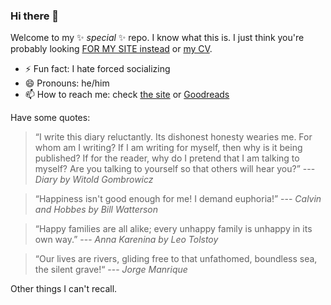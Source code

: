 ### Hi there 👋

Welcome to my ✨ _special_ ✨ repo.
I know what this is. I just think you're probably looking [FOR MY SITE instead](https://rgoswami.me) or [my CV](https://github.com/HaoZeke/CV/blob/master/RG_Latest-cv.pdf).

- ⚡ Fun fact: I hate forced socializing
- 😄 Pronouns: he/him
- 📫 How to reach me: check [the site](https://rgoswami.me) or [Goodreads](https://www.goodreads.com/user/show/33462912-rohit-goswami)

Have some quotes:

> “I write this diary reluctantly. Its dishonest honesty wearies me. For whom am I writing? If I am writing for myself, then why is it being published? If for the reader, why do I pretend that I am talking to myself? Are you talking to yourself so that others will hear you?” --- _Diary by Witold Gombrowicz_

> “Happiness isn't good enough for me! I demand euphoria!” --- _Calvin and Hobbes by Bill Watterson_

> “Happy families are all alike; every
>unhappy family is unhappy in its own
>way.” --- _Anna Karenina by Leo Tolstoy_

> “Our lives are rivers, gliding free to
> that unfathomed, boundless sea, the
> silent grave!“ --- _Jorge Manrique_

Other things I can't recall.

<!--
**HaoZeke/HaoZeke** is a ✨ _special_ ✨ repository because its `README.md` (this file) appears on your GitHub profile.

Here are some ideas to get you started:

- 🔭 I’m currently working on ...
- 🌱 I’m currently learning ...
- 👯 I’m looking to collaborate on ...
- 🤔 I’m looking for help with ...
- 💬 Ask me about ...
- 📫 How to reach me: ...
- 😄 Pronouns: ...
- ⚡ Fun fact: ...
-->
